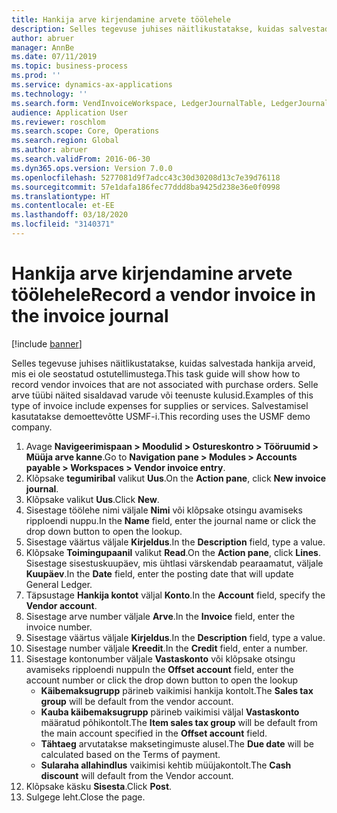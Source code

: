 ```yaml
---
title: Hankija arve kirjendamine arvete töölehele
description: Selles tegevuse juhises näitlikustatakse, kuidas salvestada hankija arveid, mis ei ole seostatud ostutellimustega.
author: abruer
manager: AnnBe
ms.date: 07/11/2019
ms.topic: business-process
ms.prod: ''
ms.service: dynamics-ax-applications
ms.technology: ''
ms.search.form: VendInvoiceWorkspace, LedgerJournalTable, LedgerJournalTransVendInvoice
audience: Application User
ms.reviewer: roschlom
ms.search.scope: Core, Operations
ms.search.region: Global
ms.author: abruer
ms.search.validFrom: 2016-06-30
ms.dyn365.ops.version: Version 7.0.0
ms.openlocfilehash: 5277081d9f7adcc43c30d30208d13c7e39d76118
ms.sourcegitcommit: 57e1dafa186fec77ddd8ba9425d238e36e0f0998
ms.translationtype: HT
ms.contentlocale: et-EE
ms.lasthandoff: 03/18/2020
ms.locfileid: "3140371"
---
```

# <a name="record-a-vendor-invoice-in-the-invoice-journal"></a><span data-ttu-id="b8453-103">Hankija arve kirjendamine arvete töölehele</span><span class="sxs-lookup"><span data-stu-id="b8453-103">Record a vendor invoice in the invoice journal</span></span>

[!include [banner](../../includes/banner.md)]

<span data-ttu-id="b8453-104">Selles tegevuse juhises näitlikustatakse, kuidas salvestada hankija arveid, mis ei ole seostatud ostutellimustega.</span><span class="sxs-lookup"><span data-stu-id="b8453-104">This task guide will show how to record vendor invoices that are not associated with purchase orders.</span></span> <span data-ttu-id="b8453-105">Selle arve tüübi näited sisaldavad varude või teenuste kulusid.</span><span class="sxs-lookup"><span data-stu-id="b8453-105">Examples of this type of invoice include expenses for supplies or services.</span></span>  <span data-ttu-id="b8453-106">Salvestamisel kasutatakse demoettevõtte USMF-i.</span><span class="sxs-lookup"><span data-stu-id="b8453-106">This recording uses the USMF demo company.</span></span>

1. <span data-ttu-id="b8453-107">Avage **Navigeerimispaan > Moodulid > Ostureskontro > Tööruumid > Müüja arve kanne**.</span><span class="sxs-lookup"><span data-stu-id="b8453-107">Go to **Navigation pane > Modules > Accounts payable > Workspaces > Vendor invoice entry**.</span></span>
2. <span data-ttu-id="b8453-108">Klõpsake **tegumiribal** valikut **Uus**.</span><span class="sxs-lookup"><span data-stu-id="b8453-108">On the **Action pane**, click **New invoice journal**.</span></span>
3. <span data-ttu-id="b8453-109">Klõpsake valikut **Uus**.</span><span class="sxs-lookup"><span data-stu-id="b8453-109">Click **New**.</span></span>
4. <span data-ttu-id="b8453-110">Sisestage töölehe nimi väljale **Nimi** või klõpsake otsingu avamiseks ripploendi nuppu.</span><span class="sxs-lookup"><span data-stu-id="b8453-110">In the **Name** field, enter the journal name or click the drop down button to open the lookup.</span></span>
5. <span data-ttu-id="b8453-111">Sisestage väärtus väljale **Kirjeldus**.</span><span class="sxs-lookup"><span data-stu-id="b8453-111">In the **Description** field, type a value.</span></span>
6. <span data-ttu-id="b8453-112">Klõpsake **Toimingupaanil** valikut **Read**.</span><span class="sxs-lookup"><span data-stu-id="b8453-112">On the **Action pane**, click **Lines**.</span></span> <span data-ttu-id="b8453-113">Sisestage sisestuskuupäev, mis ühtlasi värskendab pearaamatut, väljale **Kuupäev**.</span><span class="sxs-lookup"><span data-stu-id="b8453-113">In the **Date** field, enter the posting date that will update General Ledger.</span></span>  
7. <span data-ttu-id="b8453-114">Täpsustage **Hankija kontot** väljal **Konto**.</span><span class="sxs-lookup"><span data-stu-id="b8453-114">In the **Account** field, specify the **Vendor account**.</span></span>
8. <span data-ttu-id="b8453-115">Sisestage arve number väljale **Arve**.</span><span class="sxs-lookup"><span data-stu-id="b8453-115">In the **Invoice** field, enter the invoice number.</span></span>
9. <span data-ttu-id="b8453-116">Sisestage väärtus väljale **Kirjeldus**.</span><span class="sxs-lookup"><span data-stu-id="b8453-116">In the **Description** field, type a value.</span></span>
10. <span data-ttu-id="b8453-117">Sisestage number väljale **Kreedit**.</span><span class="sxs-lookup"><span data-stu-id="b8453-117">In the **Credit** field, enter a number.</span></span>
11. <span data-ttu-id="b8453-118">Sisestage kontonumber väljale **Vastaskonto** või klõpsake otsingu avamiseks ripploendi nuppu</span><span class="sxs-lookup"><span data-stu-id="b8453-118">In the **Offset account** field, enter the account number or click the drop down button to open the lookup</span></span>
    * <span data-ttu-id="b8453-119">**Käibemaksugrupp** pärineb vaikimisi hankija kontolt.</span><span class="sxs-lookup"><span data-stu-id="b8453-119">The **Sales tax group** will be default from the vendor account.</span></span>  
    * <span data-ttu-id="b8453-120">**Kauba käibemaksugrupp** pärineb vaikimisi väljal **Vastaskonto** määratud põhikontolt.</span><span class="sxs-lookup"><span data-stu-id="b8453-120">The **Item sales tax group** will be default from the main account specified in the **Offset account** field.</span></span>  
    * <span data-ttu-id="b8453-121">**Tähtaeg** arvutatakse maksetingimuste alusel.</span><span class="sxs-lookup"><span data-stu-id="b8453-121">The **Due date** will be calculated based on the Terms of payment.</span></span>  
    * <span data-ttu-id="b8453-122">**Sularaha allahindlus** vaikimisi kehtib müüjakontolt.</span><span class="sxs-lookup"><span data-stu-id="b8453-122">The **Cash discount** will default from the Vendor account.</span></span>  
12. <span data-ttu-id="b8453-123">Klõpsake käsku **Sisesta**.</span><span class="sxs-lookup"><span data-stu-id="b8453-123">Click **Post**.</span></span>
13. <span data-ttu-id="b8453-124">Sulgege leht.</span><span class="sxs-lookup"><span data-stu-id="b8453-124">Close the page.</span></span>

